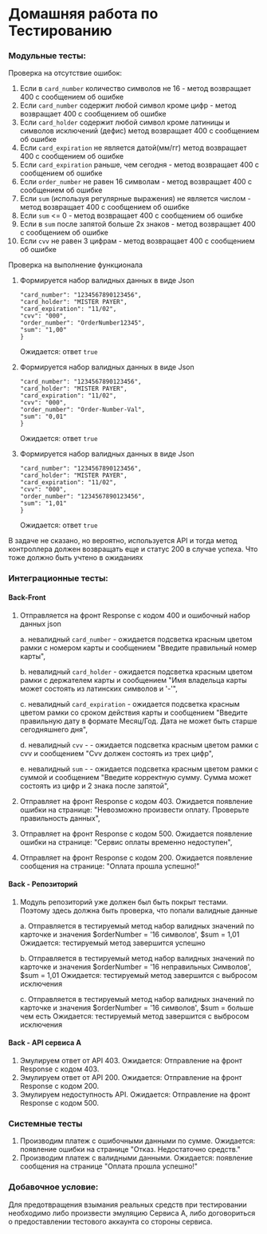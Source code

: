 # Домашняя работа по Тестированию

### Модульные тесты:
Проверка на отсутствие ошибок:
1) Если в `card_number` количество символов не 16 - метод возвращает 400 с сообщением об ошибке
2) Если `card_number` содержит любой символ кроме цифр - метод возвращает 400 с сообщением об ошибке
3) Если `card_holder` содержит любой символ кроме латиницы и символов исключений (дефис) метод возвращает 400 с сообщением об ошибке
4) Если `card_expiration` не является датой(мм/гг) метод возвращает 400 с сообщением об ошибке
5) Если `card_expiration` раньше, чем сегодня - метод возвращает 400 с сообщением об ошибке
6) Если `order_number` не равен 16 символам - метод возвращает 400 с сообщением об ошибке
7) Если `sum` (используя регулярные выражения) не является числом - метод возвращает 400 с сообщением об ошибке
8) Если `sum` <= 0 - метод возвращает 400 с сообщением об ошибке
9) Если в `sum` после запятой больше 2х знаков - метод возвращает 400 с сообщением об ошибке
10) Если `cvv` не равен 3 цифрам - метод возвращает 400 с сообщением об ошибке

Проверка на выполнение функционала
1) Формируется набор валидных данных в виде Json
   ```{
   "card_number": "1234567890123456",
   "card_holder": "MISTER PAYER",
   "card_expiration": "11/02",
   "cvv": "000",
   "order_number": "OrderNumber12345",
   "sum": "1,00"
   }
   ```
    Ожидается: ответ `true`


2) Формируется набор валидных данных в виде Json
   ```{
   "card_number": "1234567890123456",
   "card_holder": "MISTER PAYER",
   "card_expiration": "11/02",
   "cvv": "000",
   "order_number": "Order-Number-Val",
   "sum": "0,01"
   }
   ```
   Ожидается: ответ `true`


3) Формируется набор валидных данных в виде Json
   ```{
   "card_number": "1234567890123456",
   "card_holder": "MISTER PAYER",
   "card_expiration": "11/02",
   "cvv": "000",
   "order_number": "1234567890123456",
   "sum": "1,01"
   }
   ```
   Ожидается: ответ `true`

В задаче не сказано, но вероятно, используется API и тогда метод контроллера должен возвращать еще и статус 200 в случае успеха.
Что тоже должно быть учтено в ожиданиях 

### Интеграционные тесты:

#### Back-Front
1) Отправляется на фронт Response c кодом 400 и ошибочный набор данных json

    a. невалидный `card_number` - ожидается подсветка красным цветом рамки с номером карты и сообщением "Введите правильный номер карты",

    b. невалидный `card_holder` - ожидается подсветка красным цветом рамки с держателем карты и сообщением "Имя владельца карты может состоять из латинских символов и '-'",

    c. невалидный `card_expiration` - ожидается подсветка красным цветом рамки со сроком действия карты и сообщением "Введите правильную дату в формате Месяц/Год. Дата не может быть старше сегодняшнего дня",

    d. невалидный `cvv` - - ожидается подсветка красным цветом рамки с cvv и сообщением "Cvv должен состоять из трех цифр",

    e. невалидный `sum` - - ожидается подсветка красным цветом рамки с суммой и сообщением "Введите корректную сумму. Сумма может состоять из цифр и 2 знака после запятой",

2) Отправляет на фронт Response с кодом 403. Ожидается появление ошибки на странице: "Невозможно произвести оплату. Проверьте правильность данных",
3) Отправляет на фронт Response с кодом 500. Ожидается появление ошибки на странице: "Сервис оплаты временно недоступен",
4) Отправляет на фронт Response с кодом 200. Ожидается появление сообщения на странице: "Оплата прошла успешно!"

#### Back - Репозиторий
1) Модуль репозиторий уже должен был быть покрыт тестами. Поэтому здесь должна быть проверка, что попали валидные данные

    a. Отправляется в тестируемый метод набор валидных значений по карточке и значения $orderNumber = '16 символов', $sum = 1,01
        Ожидается: тестируемый метод завершится успешно

    b. Отправляется в тестируемый метод набор валидных значений по карточке и значения $orderNumber = '16 неправильных Символов', $sum = 1,01
        Ожидается: тестируемый метод завершится с выбросом исключения

    с. Отправляется в тестируемый метод набор валидных значений по карточке и значения $orderNumber = '16 символов', $sum = больше чем есть
        Ожидается: тестируемый метод завершится с выбросом исключения

#### Back - API сервиса А
1) Эмулируем ответ от API 403. Ожидается: Отправление на фронт Response с кодом 403.
2) Эмулируем ответ от API 200. Ожидается: Отправление на фронт Response с кодом 200. 
3) Эмулируем недоступность API. Ожидается: Отправление на фронт Response с кодом 500.


### Системные тесты 
1) Производим платеж с ошибочными данными по сумме. Ожидается: появление ошибки на странице "Отказ. Недостаточно средств."
2) Производим платеж с валидными данными. Ожидается: появление сообщения на странице "Оплата прошла успешно!"


### Добавочное условие:
Для предотвращения взымания реальных средств при тестировании необходимо либо произвести эмуляцию Сервиса А, либо договориться о предоставлении
тестового аккаунта со стороны сервиса.